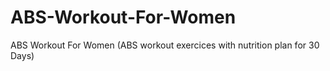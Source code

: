 # ABS-Workout-For-Women
ABS Workout For Women (ABS workout exercices with nutrition plan for 30 Days)
